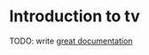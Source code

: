 # Introduction to tv

TODO: write [great documentation](http://jacobian.org/writing/what-to-write/)
